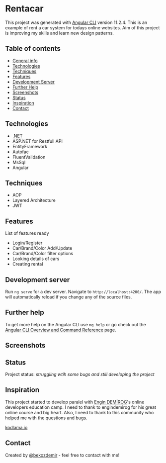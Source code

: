 # Rentacar
>
This project was generated with [Angular CLI](https://github.com/angular/angular-cli) version 11.2.4. This is an example of rent a car system for todays online websites. Aim of this project is improving my skills and learn new design patterns.

## Table of contents
* [General info](#general-info)
* [Technologies](#technologies)
* [Techniques](#techniques)
* [Features](#features)
* [Development Server](#development-server)
* [Further Help](#further-help)
* [Screenshots](#screenshots)
* [Status](#status)
* [Inspiration](#inspiration)
* [Contact](#contact)

## Technologies
* [.NET](https://github.com/bekozdemir/ReCapProject)
* ASP.NET for Restfull API
* EntityFramework
* Autofac
* FluentValidation
* MsSql
* Angular

## Techniques
* AOP
* Layered Architecture
* JWT

## Features
List of features ready 
* Login/Register
* Car/Brand/Color Add/Update
* Car/Brand/Color filter options
* Looking details of cars
* Creating rental

## Development server

Run `ng serve` for a dev server. Navigate to `http://localhost:4200/`. The app will automatically reload if you change any of the source files.

## Further help

To get more help on the Angular CLI use `ng help` or go check out the [Angular CLI Overview and Command Reference](https://angular.io/cli) page.

## Screenshots


## Status
Project status: _struggling wtih some bugs and still developing the project_

## Inspiration
This project started to develop paralel with [Engin DEMİROG](https://github.com/engindemirog)'s online developers education camp. I need to thank to engindemirog for his great online course and big heart. Also, I need to thank to this community who helped me with the questions and bugs.

[kodlama.io](https://www.kodlama.io/)

## Contact
Created by [@bekozdemir](https://github.com/bekozdemir/) - feel free to contact with me!
